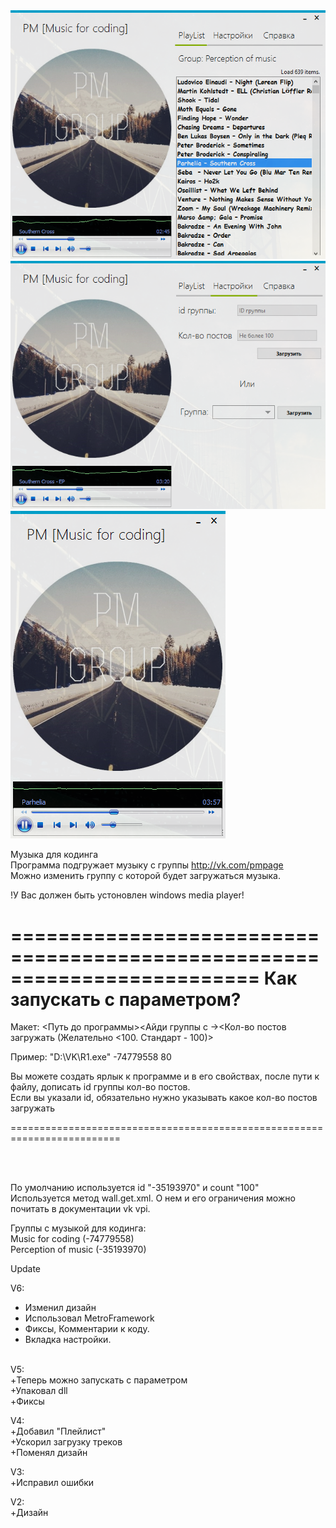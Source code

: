 <img src='p1.PNG'>
<img src='p2.PNG'>
<img src='p3.PNG'>

Музыка для кодинга</br>
Программа подгружает музыку с группы http://vk.com/pmpage </br>
Можно изменить группу с которой будет загружаться музыка.</br>


!У Вас должен быть устоновлен windows media player!
 

=========================================================================
Как запускать с параметром?
===
Макет: <Путь до программы><Айди группы с -><Кол-во постов загружать (Желательно <100. Стандарт - 100)>

Пример: "D:\VK\R1.exe" -74779558 80

Вы можете создать ярлык к программе и в его свойствах, после пути к файлу, дописать id группы кол-во постов. </br>
Если вы указали id, обязательно нужно указывать какое кол-во постов загружать

=========================================================================

</br>
</br>

По умолчанию используется id "-35193970" и count "100" </br>
Используется метод wall.get.xml. О нем и его ограничения можно почитать в документации vk vpi. </br>

Группы с музыкой для кодинга: </br>
Music for coding (-74779558) </br>
Perception of music (-35193970)






Update

V6:</br>
+ Изменил дизайн</br>
+ Использовал MetroFramework
+ Фиксы, Комментарии к коду.</br>
+ Вкладка настройки. </br>

</br>
V5:</br>
+Теперь можно запускать с параметром</br>
+Упаковал dll</br>
+Фиксы</br>

V4:</br>
+Добавил "Плейлист"</br>
+Ускорил загрузку треков</br>
+Поменял дизайн</br>

V3:</br>
+Исправил ошибки</br>

V2:</br>
+Дизайн</br>
